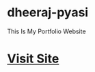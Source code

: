 # dheeraj-pyasi
This Is  My Portfolio Website

# <a href="https://dpit2024.github.io/dheeraj-pyasi/">Visit Site</a>
